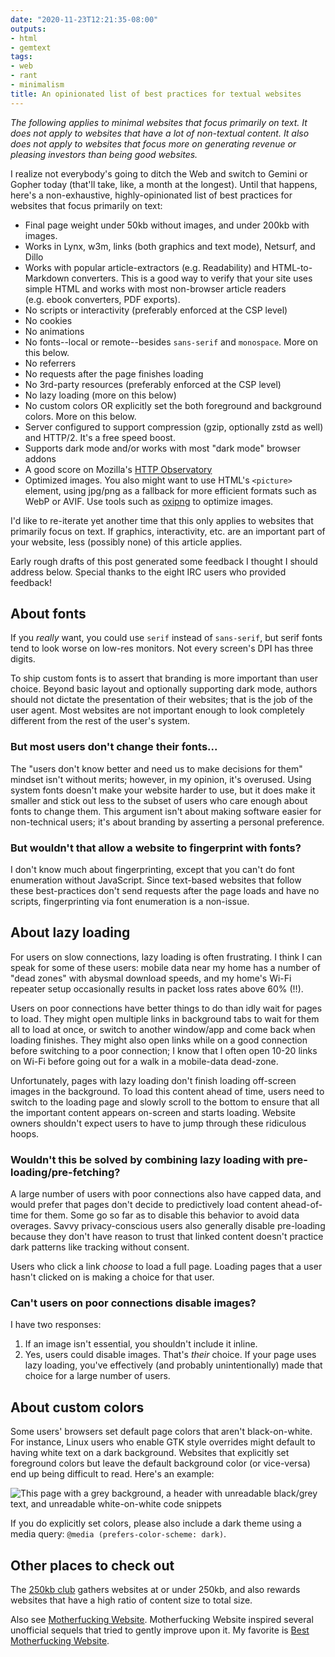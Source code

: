 ```yaml
---
date: "2020-11-23T12:21:35-08:00"
outputs:
- html
- gemtext
tags:
- web
- rant
- minimalism
title: An opinionated list of best practices for textual websites
---
```


*The following applies to minimal websites that focus primarily on text. It does not
apply to websites that have a lot of non-textual content. It also does not apply to
websites that focus more on generating revenue or pleasing investors than being good
websites.*

I realize not everybody's going to ditch the Web and switch to Gemini or Gopher today
(that'll take, like, a month at the longest). Until that happens, here's a
non-exhaustive, highly-opinionated list of best practices for websites that focus
primarily on text:

- Final page weight under 50kb without images, and under 200kb with images.
- Works in Lynx, w3m, links (both graphics and text mode), Netsurf, and Dillo
- Works with popular article-extractors (e.g. Readability) and HTML-to-Markdown
  converters. This is a good way to verify that your site uses simple HTML and works
  with most non-browser article readers (e.g. ebook converters, PDF exports).
- No scripts or interactivity (preferably enforced at the CSP level)
- No cookies
- No animations
- No fonts--local or remote--besides `sans-serif` and `monospace`. More on this
  below.
- No referrers
- No requests after the page finishes loading
- No 3rd-party resources (preferably enforced at the CSP level)
- No lazy loading (more on this below)
- No custom colors OR explicitly set the both foreground and background colors. More
  on this below.
- Server configured to support compression (gzip, optionally zstd as well) and
  HTTP/2. It's a free speed boost.
- Supports dark mode and/or works with most "dark mode" browser addons
- A good score on Mozilla's [HTTP Observatory](https://observatory.mozilla.org/)
- Optimized images. You also might want to use HTML's `<picture>` element, using
  jpg/png as a fallback for more efficient formats such as WebP or AVIF. Use tools
  such as [oxipng](https://github.com/shssoichiro/oxipng) to optimize images.

I'd like to re-iterate yet another time that this only applies to websites that
primarily focus on text. If graphics, interactivity, etc. are an important part of
your website, less (possibly none) of this article applies.

Early rough drafts of this post generated some feedback I thought I should address
below. Special thanks to the eight IRC users who provided feedback!

About fonts
-----------

If you *really* want, you could use `serif` instead of `sans-serif`, but serif fonts
tend to look worse on low-res monitors. Not every screen's DPI has three digits.

To ship custom fonts is to assert that branding is more important than user choice.
Beyond basic layout and optionally supporting dark mode, authors should not dictate
the presentation of their websites; that is the job of the user agent. Most websites
are not important enough to look completely different from the rest of the user's
system.

### But most users don't change their fonts...

The "users don't know better and need us to make decisions for them" mindset isn't
without merits; however, in my opinion, it's overused. Using system fonts doesn't
make your website harder to use, but it does make it smaller and stick out less to
the subset of users who care enough about fonts to change them. This argument isn't
about making software easier for non-technical users; it's about branding by
asserting a personal preference.

### But wouldn't that allow a website to fingerprint with fonts?

I don't know much about fingerprinting, except that you can't do font enumeration
without JavaScript. Since text-based websites that follow these best-practices don't
send requests after the page loads and have no scripts, fingerprinting via font
enumeration is a non-issue.

About lazy loading
------------------

For users on slow connections, lazy loading is often frustrating. I think I can speak
for some of these users: mobile data near my home has a number of "dead zones" with
abysmal download speeds, and my home's Wi-Fi repeater setup occasionally results in
packet loss rates above 60% (!!).

Users on poor connections have better things to do than idly wait for pages to load.
They might open multiple links in background tabs to wait for them all to load at
once, or switch to another window/app and come back when loading finishes. They might
also open links while on a good connection before switching to a poor connection; I
know that I often open 10-20 links on Wi-Fi before going out for a walk in a
mobile-data dead-zone.

Unfortunately, pages with lazy loading don't finish loading off-screen images in the
background. To load this content ahead of time, users need to switch to the loading
page and slowly scroll to the bottom to ensure that all the important content appears
on-screen and starts loading. Website owners shouldn't expect users to have to jump
through these ridiculous hoops.

### Wouldn't this be solved by combining lazy loading with pre-loading/pre-fetching?

A large number of users with poor connections also have capped data, and would prefer
that pages don't decide to predictively load content ahead-of-time for them. Some go
so far as to disable this behavior to avoid data overages. Savvy privacy-conscious
users also generally disable pre-loading because they don't have reason to trust that
linked content doesn't practice dark patterns like tracking without consent.

Users who click a link *choose* to load a full page. Loading pages that a user hasn't
clicked on is making a choice for that user.

### Can't users on poor connections disable images?

I have two responses:

1.  If an image isn't essential, you shouldn't include it inline.
2.  Yes, users could disable images. That's *their* choice. If your page uses lazy
    loading, you've effectively (and probably unintentionally) made that choice for a
    large number of users.

About custom colors
-------------------

Some users' browsers set default page colors that aren't black-on-white. For
instance, Linux users who enable GTK style overrides might default to having white
text on a dark background. Websites that explicitly set foreground colors but leave
the default background color (or vice-versa) end up being difficult to read. Here's
an example:

<picture>
<source srcset="https://seirdy.one/misc/website_colors.webp" type="image/webp">
<img src="https://seirdy.one/misc/website_colors.png" alt="This page with a grey background, a header with unreadable black/grey text, and unreadable white-on-white code snippets">
</picture>

If you do explicitly set colors, please also include a dark theme using a media
query: `@media (prefers-color-scheme: dark)`.

Other places to check out
-------------------------

The [250kb club](https://250kb.club/) gathers websites at or under 250kb, and also
rewards websites that have a high ratio of content size to total size.

Also see [Motherfucking Website](https://motherfuckingwebsite.com/). Motherfucking
Website inspired several unofficial sequels that tried to gently improve upon it. My
favorite is [Best Motherfucking Website](https://bestmotherfucking.website/).
